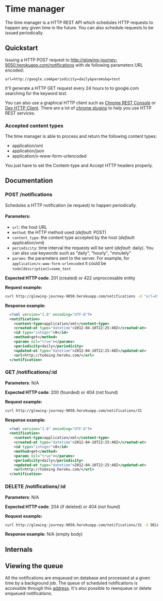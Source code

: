 # Time manager

The time manager is a HTTP REST API which schedules HTTP requests to happen any given time in the future. You can also schedule requests to be issued periodically.

## Quickstart

Issuing a HTTP POST request to http://glowing-journey-9050.herokuapp.com/notifications with de following parameters URL encoded:

```
url=http://google.com&periodicity=daily&params&q=test
```

It'll generate a HTTP GET request every 24 hours to to google.com searching for the keyword *test*.

You can also use a graphical HTTP client such as [Chrome REST Console](https://chrome.google.com/webstore/detail/cokgbflfommojglbmbpenpphppikmonn) or [Dev HTTP Client](https://chrome.google.com/webstore/detail/aejoelaoggembcahagimdiliamlcdmfm). There are a lot of [chrome plugins](https://chrome.google.com/webstore/search/http%20client) to help you use HTTP REST services.


### Accepted content types

The time manager is able to process and return the following content types:

- application/xml
- application/json
- application/x-www-form-urlencoded

You just have to set the Content-type and Accept HTTP headers properly.

## Documentation

### POST /notifications

Schedules a HTTP notification (ie request) to happen periodically.

#### Parameters:

- ``url``: the host URL
- ``method``: the HTTP method used (*default*: POST)
- ``content_type``: the content type accepted by the host (*default*: application/xml)
- ``periodicity``: time interval the requests will be sent (*default*: daily). You can also use keywords such as "daily", "hourly", "minutely"
- ``params``: the parameters sent to the server. For example, for ``application/x-www-form-urlencoded`` it could be ``todo[description]=some_text``

**Expected HTTP code**: 201 (created) or 422 unproccesable entity

**Request example:**

```bash
curl http://glowing-journey-9050.herokuapp.com/notifications -d "url=http://google.com&method=post"
```

**Response example:**

```xml
  <?xml version="1.0" encoding="UTF-8"?>
  <notification>
    <content-type>application/xml</content-type>
    <created-at type="datetime">2012-04-10T22:25:40Z</created-at>
    <id type="integer">8</id>
    <method>get</method>
    <params nil="true"></params>
    <periodicity>daily</periodicity>
    <updated-at type="datetime">2012-04-10T22:25:40Z</updated-at>
    <url>http://todoing.heroku.com/</url>
  </notification>
```

### GET /notifications/:id

**Parameters**: N/A

**Expected HTTP code**: 200 (founded) or 404 (not found)

**Request example:**

```bash
curl http://glowing-journey-9050.herokuapp.com/notifications/31
```

**Response example:**

```xml
  <?xml version="1.0" encoding="UTF-8"?>
  <notification>
    <content-type>application/xml</content-type>
    <created-at type="datetime">2012-04-10T22:25:40Z</created-at>
    <id type="integer">8</id>
    <method>get</method>
    <params nil="true"></params>
    <periodicity>daily</periodicity>
    <updated-at type="datetime">2012-04-10T22:25:40Z</updated-at>
    <url>http://todoing.heroku.com/</url>
  </notification>
```
### DELETE /notifications/:id

**Parameters**: N/A

**Expected HTTP code**: 204 (if deleted) or 404 (not found)

**Request example:**

```bash
curl http://glowing-journey-9050.herokuapp.com/notifications/31 -X DELETE
```

**Response example:** N/A (empty body)


## Internals

## Viewing the queue

All the notifications are enqueued on database and processed at a given time by a background job. The queue of scheduled notifications is accessible through this [address](http://glowing-journey-9050.herokuapp.com/schedules). It's also possible to reenqueue or delete enqueued notifications.
